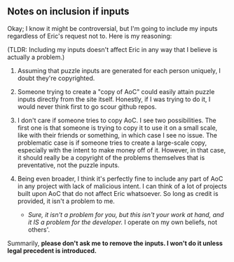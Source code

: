## Notes on inclusion if inputs

Okay; I know it might be controversial, but I'm going to include my inputs regardless of Eric's request not to. Here is my reasoning:

(TLDR: Including my inputs doesn't affect Eric in any way that I believe is actually a problem.)

1. Assuming that puzzle inputs are generated for each person uniquely, I doubt they're copyrighted.

2. Someone trying to create a "copy of AoC" could easily attain puzzle inputs directly from the site itself. Honestly, if I was trying to do it, I would never think first to go scour github repos.

3. I don't care if someone tries to copy AoC. I see two possibilities.
   The first one is that someone is trying to copy it to use it on a small scale, like with their friends or something, in which case I see no issue.
   The problematic case is if someone tries to create a large-scale copy, especially with the intent to make money off of it. However, in that case,
   it should really be a copyright of the problems themselves that is preventative, not the puzzle inputs.

4. Being even broader, I think it's perfectly fine to include any part of AoC in any project with lack of malicious intent. I can think of a lot of projects built upon AoC that do not affect Eric whatsoever.
   So long as credit is provided, it isn't a problem to me.

   * *Sure, it isn't a problem for you, but this isn't your work at hand, and it IS a problem for the developer.* I operate on my own beliefs, not others'.

Summarily, **please don't ask me to remove the inputs. I won't do it unless legal precedent is introduced.**
